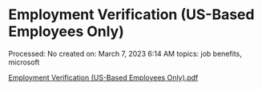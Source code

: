 # Employment Verification (US-Based Employees Only)

Processed: No
created on: March 7, 2023 6:14 AM
topics: job benefits, microsoft

[Employment Verification (US-Based Employees Only).pdf](Employment%20Verification%20(US-Based%20Employees%20Only)%20483c442a8a5442fa806442f97b85ec86/Employment_Verification_(US-Based_Employees_Only).pdf)